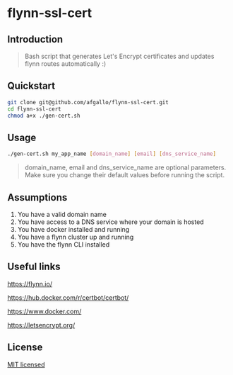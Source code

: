 # flynn-ssl-cert

## Introduction
> Bash script that generates Let's Encrypt certificates and updates flynn routes automatically :)

## Quickstart
```bash
git clone git@github.com/afgallo/flynn-ssl-cert.git
cd flynn-ssl-cert
chmod a+x ./gen-cert.sh
```
## Usage
```bash
./gen-cert.sh my_app_name [domain_name] [email] [dns_service_name]
```
> domain_name, email and dns_service_name are optional parameters. Make sure you change their default values before running the script.

## Assumptions
1. You have a valid domain name
2. You have access to a DNS service where your domain is hosted
3. You have docker installed and running
4. You have a flynn cluster up and running
5. You have the flynn CLI installed

## Useful links
https://flynn.io/

https://hub.docker.com/r/certbot/certbot/

https://www.docker.com/

https://letsencrypt.org/

## License
[MIT licensed](LICENSE)
